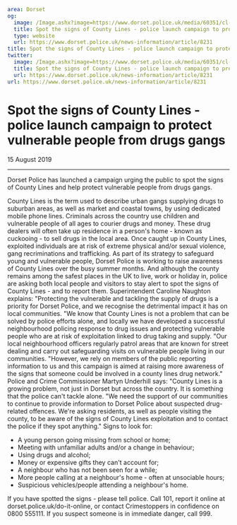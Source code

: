```yaml
area: Dorset
og:
  image: /Image.ashx?image=https://www.dorset.police.uk/media/60351/cl-poster-dorset.jpg&amp;amp;width=150
  title: Spot the signs of County Lines - police launch campaign to protect vulnerable people from drugs gangs
  type: website
  url: https://www.dorset.police.uk/news-information/article/8231
title: Spot the signs of County Lines - police launch campaign to protect vulnerable people from drugs gangs |
twitter:
  image: /Image.ashx?image=https://www.dorset.police.uk/media/60351/cl-poster-dorset.jpg&amp;amp;width=150
  title: Spot the signs of County Lines - police launch campaign to protect vulnerable people from drugs gangs
  url: https://www.dorset.police.uk/news-information/article/8231
url: https://www.dorset.police.uk/news-information/article/8231
```

# Spot the signs of County Lines - police launch campaign to protect vulnerable people from drugs gangs

15 August 2019

* * *

Dorset Police has launched a campaign urging the public to spot the signs of County Lines and help protect vulnerable people from drugs gangs.

County Lines is the term used to describe urban gangs supplying drugs to suburban areas, as well as market and coastal towns, by using dedicated mobile phone lines. Criminals across the country use children and vulnerable people of all ages to courier drugs and money. These drug dealers will often take up residence in a person's home - known as cuckooing - to sell drugs in the local area. Once caught up in County Lines, exploited individuals are at risk of extreme physical and/or sexual violence, gang recriminations and trafficking. As part of its strategy to safeguard young and vulnerable people, Dorset Police is working to raise awareness of County Lines over the busy summer months. And although the county remains among the safest places in the UK to live, work or holiday in, police are asking both local people and visitors to stay alert to spot the signs of County Lines - and to report them. Superintendent Caroline Naughton explains: "Protecting the vulnerable and tackling the supply of drugs is a priority for Dorset Police, and we recognise the detrimental impact it has on local communities. "We know that County Lines is not a problem that can be solved by police efforts alone, and locally we have developed a successful neighbourhood policing response to drug issues and protecting vulnerable people who are at risk of exploitation linked to drug taking and supply. "Our local neighbourhood officers regularly patrol areas that are known for street dealing and carry out safeguarding visits on vulnerable people living in our communities. "However, we rely on members of the public reporting information to us and this campaign is aimed at raising more awareness of the signs that someone could be involved in a county lines drug network." Police and Crime Commissioner Martyn Underhill says: "County Lines is a growing problem, not just in Dorset but across the country. It is something that the police can't tackle alone. "We need the support of our communities to continue to provide information to Dorset Police about suspected drug-related offences. We're asking residents, as well as people visiting the county, to be aware of the signs of County Lines exploitation and to contact the police if they spot anything." Signs to look for:

 * A young person going missing from school or home;
 * Meeting with unfamiliar adults and/or a change in behaviour;
 * Using drugs and alcohol;
 * Money or expensive gifts they can't account for;
 * A neighbour who has not been seen for a while;
 * More people calling at a neighbour's home - often at unsociable hours;
 * Suspicious vehicles/people attending a neighbour's home.

If you have spotted the signs - please tell police. Call 101, report it online at dorset.police.uk/do-it-online, or contact Crimestoppers in confidence on 0800 555111. If you suspect someone is in immediate danger, call 999.
